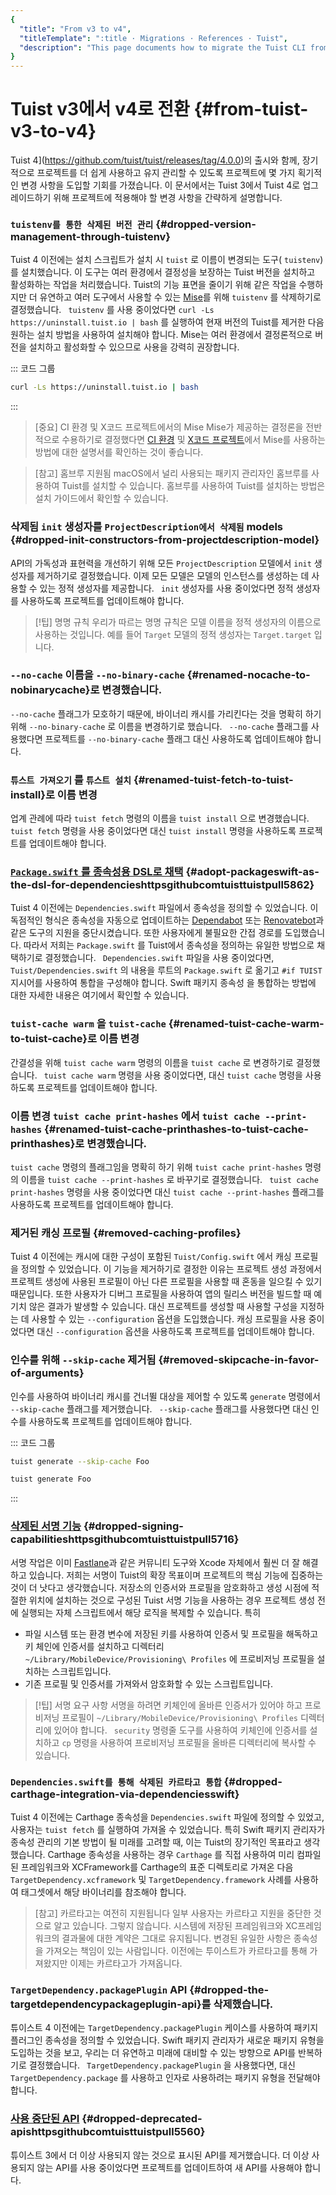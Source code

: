 ```yaml
---
{
  "title": "From v3 to v4",
  "titleTemplate": ":title · Migrations · References · Tuist",
  "description": "This page documents how to migrate the Tuist CLI from the version 3 to version 4."
}
---
```

# Tuist v3에서 v4로 전환 {#from-tuist-v3-to-v4}

Tuist 4](https://github.com/tuist/tuist/releases/tag/4.0.0)의 출시와 함께, 장기적으로 프로젝트를
더 쉽게 사용하고 유지 관리할 수 있도록 프로젝트에 몇 가지 획기적인 변경 사항을 도입할 기회를 가졌습니다. 이 문서에서는 Tuist 3에서
Tuist 4로 업그레이드하기 위해 프로젝트에 적용해야 할 변경 사항을 간략하게 설명합니다.

### `tuistenv를 통한 삭제된 버전 관리` {#dropped-version-management-through-tuistenv}

Tuist 4 이전에는 설치 스크립트가 설치 시 `tuist` 로 이름이 변경되는 도구( `tuistenv`)를 설치했습니다. 이 도구는 여러
환경에서 결정성을 보장하는 Tuist 버전을 설치하고 활성화하는 작업을 처리했습니다. Tuist의 기능 표면을 줄이기 위해 같은 작업을
수행하지만 더 유연하고 여러 도구에서 사용할 수 있는 [Mise](https://mise.jdx.dev/)를 위해 `tuistenv` 를
삭제하기로 결정했습니다. ` tuistenv` 를 사용 중이었다면 `curl -Ls https://uninstall.tuist.io |
bash` 를 실행하여 현재 버전의 Tuist를 제거한 다음 원하는 설치 방법을 사용하여 설치해야 합니다. Mise는 여러 환경에서 결정론적으로
버전을 설치하고 활성화할 수 있으므로 사용을 강력히 권장합니다.

::: 코드 그룹

```bash [Uninstall tuistenv]
curl -Ls https://uninstall.tuist.io | bash
```
:::

> [중요] CI 환경 및 X코드 프로젝트에서의 Mise Mise가 제공하는 결정론을 전반적으로 수용하기로 결정했다면 [CI
> 환경](https://mise.jdx.dev/continuous-integration.html) 및 [X코드
> 프로젝트](https://mise.jdx.dev/ide-integration.html#xcode)에서 Mise를 사용하는 방법에 대한
> 설명서를 확인하는 것이 좋습니다.

> [참고] 홈브루 지원됨 macOS에서 널리 사용되는 패키지 관리자인 홈브루를 사용하여 Tuist를 설치할 수 있습니다. 홈브루를 사용하여
> Tuist를 설치하는 방법은
> <LocalizedLink href="/guides/quick-start/install-tuist#alternative-homebrew">설치
> 가이드</LocalizedLink>에서 확인할 수 있습니다.

### 삭제됨 `init` 생성자를 `ProjectDescription에서 삭제됨` models {#dropped-init-constructors-from-projectdescription-model}

API의 가독성과 표현력을 개선하기 위해 모든 `ProjectDescription` 모델에서 `init` 생성자를 제거하기로 결정했습니다. 이제
모든 모델은 모델의 인스턴스를 생성하는 데 사용할 수 있는 정적 생성자를 제공합니다. ` init` 생성자를 사용 중이었다면 정적 생성자를
사용하도록 프로젝트를 업데이트해야 합니다.

> [!팁] 명명 규칙 우리가 따르는 명명 규칙은 모델 이름을 정적 생성자의 이름으로 사용하는 것입니다. 예를 들어 `Target` 모델의 정적
> 생성자는 `Target.target` 입니다.

### `--no-cache` 이름을 `--no-binary-cache` {#renamed-nocache-to-nobinarycache}로 변경했습니다.

`--no-cache` 플래그가 모호하기 때문에, 바이너리 캐시를 가리킨다는 것을 명확히 하기 위해 `--no-binary-cache` 로
이름을 변경하기로 했습니다. ` --no-cache` 플래그를 사용했다면 프로젝트를 `--no-binary-cache` 플래그 대신 사용하도록
업데이트해야 합니다.

### `튜스트 가져오기` 를 `튜스트 설치` {#renamed-tuist-fetch-to-tuist-install}로 이름 변경

업계 관례에 따라 `tuist fetch` 명령의 이름을 `tuist install` 으로 변경했습니다. ` tuist fetch` 명령을 사용
중이었다면 대신 `tuist install` 명령을 사용하도록 프로젝트를 업데이트해야 합니다.

### [ `Package.swift` 를 종속성용 DSL로 채택](https://github.com/tuist/tuist/pull/5862) {#adopt-packageswift-as-the-dsl-for-dependencieshttpsgithubcomtuisttuistpull5862}

Tuist 4 이전에는 `Dependencies.swift` 파일에서 종속성을 정의할 수 있었습니다. 이 독점적인 형식은 종속성을 자동으로
업데이트하는 [Dependabot](https://github.com/dependabot) 또는
[Renovatebot](https://github.com/renovatebot/renovate)과 같은 도구의 지원을 중단시켰습니다. 또한
사용자에게 불필요한 간접 경로를 도입했습니다. 따라서 저희는 `Package.swift` 를 Tuist에서 종속성을 정의하는 유일한 방법으로
채택하기로 결정했습니다. ` Dependencies.swift` 파일을 사용 중이었다면, `Tuist/Dependencies.swift` 의
내용을 루트의 `Package.swift` 로 옮기고 `#if TUIST` 지시어를 사용하여 통합을 구성해야 합니다. Swift 패키지 종속성
<LocalizedLink href="/guides/features/projects/dependencies#swift-packages">을
통합하는 방법에 대한 자세한 내용은 여기에서 확인할 수 있습니다.</LocalizedLink>

### `tuist-cache warm` 을 `tuist-cache` {#renamed-tuist-cache-warm-to-tuist-cache}로 이름 변경

간결성을 위해 `tuist cache warm` 명령의 이름을 `tuist cache` 로 변경하기로 결정했습니다. ` tuist cache
warm` 명령을 사용 중이었다면, 대신 `tuist cache` 명령을 사용하도록 프로젝트를 업데이트해야 합니다.


### 이름 변경 `tuist cache print-hashes` 에서 `tuist cache --print-hashes` {#renamed-tuist-cache-printhashes-to-tuist-cache-printhashes}로 변경했습니다.

`tuist cache` 명령의 플래그임을 명확히 하기 위해 `tuist cache print-hashes` 명령의 이름을 `tuist
cache --print-hashes` 로 바꾸기로 결정했습니다. ` tuist cache print-hashes` 명령을 사용 중이었다면 대신
`tuist cache --print-hashes` 플래그를 사용하도록 프로젝트를 업데이트해야 합니다.

### 제거된 캐싱 프로필 {#removed-caching-profiles}

Tuist 4 이전에는 캐시에 대한 구성이 포함된 `Tuist/Config.swift` 에서 캐싱 프로필을 정의할 수 있었습니다. 이 기능을
제거하기로 결정한 이유는 프로젝트 생성 과정에서 프로젝트 생성에 사용된 프로필이 아닌 다른 프로필을 사용할 때 혼동을 일으킬 수 있기
때문입니다. 또한 사용자가 디버그 프로필을 사용하여 앱의 릴리스 버전을 빌드할 때 예기치 않은 결과가 발생할 수 있습니다. 대신 프로젝트를
생성할 때 사용할 구성을 지정하는 데 사용할 수 있는 `--configuration` 옵션을 도입했습니다. 캐싱 프로필을 사용 중이었다면 대신
`--configuration` 옵션을 사용하도록 프로젝트를 업데이트해야 합니다.

### 인수를 위해 `--skip-cache` 제거됨 {#removed-skipcache-in-favor-of-arguments}

인수를 사용하여 바이너리 캐시를 건너뛸 대상을 제어할 수 있도록 `generate` 명령에서 `--skip-cache` 플래그를 제거했습니다.
` --skip-cache` 플래그를 사용했다면 대신 인수를 사용하도록 프로젝트를 업데이트해야 합니다.

::: 코드 그룹

```bash [Before]
tuist generate --skip-cache Foo
```

```bash [After]
tuist generate Foo
```
:::

### [삭제된 서명 기능](https://github.com/tuist/tuist/pull/5716) {#dropped-signing-capabilitieshttpsgithubcomtuisttuistpull5716}

서명 작업은 이미 [Fastlane](https://fastlane.tools/)과 같은 커뮤니티 도구와 Xcode 자체에서 훨씬 더 잘
해결하고 있습니다. 저희는 서명이 Tuist의 확장 목표이며 프로젝트의 핵심 기능에 집중하는 것이 더 낫다고 생각했습니다. 저장소의 인증서와
프로필을 암호화하고 생성 시점에 적절한 위치에 설치하는 것으로 구성된 Tuist 서명 기능을 사용하는 경우 프로젝트 생성 전에 실행되는 자체
스크립트에서 해당 로직을 복제할 수 있습니다. 특히
  - 파일 시스템 또는 환경 변수에 저장된 키를 사용하여 인증서 및 프로필을 해독하고 키 체인에 인증서를 설치하고 디렉터리
    `~/Library/MobileDevice/Provisioning\ Profiles` 에 프로비저닝 프로필을 설치하는 스크립트입니다.
  - 기존 프로필 및 인증서를 가져와서 암호화할 수 있는 스크립트입니다.

> [!팁] 서명 요구 사항 서명을 하려면 키체인에 올바른 인증서가 있어야 하고 프로비저닝 프로필이
> `~/Library/MobileDevice/Provisioning\ Profiles` 디렉터리에 있어야 합니다. ` security` 명령줄
> 도구를 사용하여 키체인에 인증서를 설치하고 `cp` 명령을 사용하여 프로비저닝 프로필을 올바른 디렉터리에 복사할 수 있습니다.

### `Dependencies.swift를 통해 삭제된 카르타고 통합` {#dropped-carthage-integration-via-dependenciesswift}

Tuist 4 이전에는 Carthage 종속성을 `Dependencies.swift` 파일에 정의할 수 있었고, 사용자는 `tuist
fetch` 를 실행하여 가져올 수 있었습니다. 특히 Swift 패키지 관리자가 종속성 관리의 기본 방법이 될 미래를 고려할 때, 이는
Tuist의 장기적인 목표라고 생각했습니다. Carthage 종속성을 사용하는 경우 `Carthage` 를 직접 사용하여 미리 컴파일된
프레임워크와 XCFramework를 Carthage의 표준 디렉토리로 가져온 다음 `TargetDependency.xcframework` 및
`TargetDependency.framework` 사례를 사용하여 태그셋에서 해당 바이너리를 참조해야 합니다.

> [참고] 카르타고는 여전히 지원됩니다 일부 사용자는 카르타고 지원을 중단한 것으로 알고 있습니다. 그렇지 않습니다. 시스템에 저장된
> 프레임워크와 XC프레임워크의 결과물에 대한 계약은 그대로 유지됩니다. 변경된 유일한 사항은 종속성을 가져오는 책임이 있는 사람입니다.
> 이전에는 투이스트가 카르타고를 통해 가져왔지만 이제는 카르타고가 가져옵니다.

### `TargetDependency.packagePlugin` API {#dropped-the-targetdependencypackageplugin-api}를 삭제했습니다.

튜이스트 4 이전에는 `TargetDependency.packagePlugin` 케이스를 사용하여 패키지 플러그인 종속성을 정의할 수
있었습니다. Swift 패키지 관리자가 새로운 패키지 유형을 도입하는 것을 보고, 우리는 더 유연하고 미래에 대비할 수 있는 방향으로 API를
반복하기로 결정했습니다. ` TargetDependency.packagePlugin` 을 사용했다면, 대신
`TargetDependency.package` 를 사용하고 인자로 사용하려는 패키지 유형을 전달해야 합니다.

### [사용 중단된 API](https://github.com/tuist/tuist/pull/5560) {#dropped-deprecated-apishttpsgithubcomtuisttuistpull5560}

튜이스트 3에서 더 이상 사용되지 않는 것으로 표시된 API를 제거했습니다. 더 이상 사용되지 않는 API를 사용 중이었다면 프로젝트를
업데이트하여 새 API를 사용해야 합니다.
